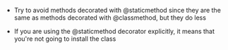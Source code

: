 - Try to avoid methods decorated with @staticmethod since they are the same as methods decorated with @classmethod, but they do less

- If you are using the @staticmethod decorator explicitly, it means that you're not going to install the class
